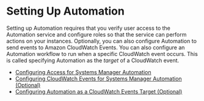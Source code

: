 # Setting Up Automation<a name="automation-setup"></a>

Setting up Automation requires that you verify user access to the Automation service and configure roles so that the service can perform actions on your instances\. Optionally, you can also configure Automation to send events to Amazon CloudWatch Events\. You can also configure an Automation workflow to run when a specific CloudWatch event occurs\. This is called specifying Automation as the *target* of a CloudWatch event\.


+ [Configuring Access for Systems Manager Automation](automation-setup-user.md)
+ [Configuring CloudWatch Events for Systems Manager Automation \(Optional\)](automation-cwe.md)
+ [Configuring Automation as a CloudWatch Events Target \(Optional\)](automation-cwe-target.md)